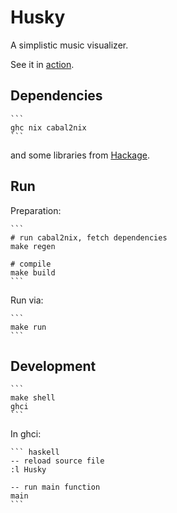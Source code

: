 # Husky

A simplistic music visualizer.

See it in [action](https://asciinema.org/a/ZBjJfRlbMM5IJDeFOzWNk1Fje).


## Dependencies

    ```
    ghc nix cabal2nix
    ```

and some libraries from [Hackage](https://hackage.haskell.org/).


## Run

Preparation:

    ```
    # run cabal2nix, fetch dependencies
    make regen

    # compile
    make build
    ```

Run via:

    ```
    make run
    ```


## Development

    ```
    make shell
    ghci
    ```

In ghci: 

    ``` haskell
    -- reload source file
    :l Husky

    -- run main function
    main
    ```


